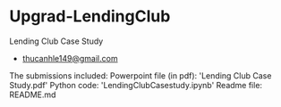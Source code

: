 # Upgrad-LendingClub
Lending Club Case Study
+ thucanhle149@gmail.com

The submissions included:
Powerpoint file (in pdf): 'Lending Club Case Study.pdf'
Python code: 'LendingClubCasestudy.ipynb'
Readme file: README.md
